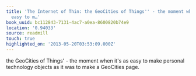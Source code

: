 ```yaml
---
title: 'The Internet of Thin: the GeoCities of Things'' - the moment when it''s as
  easy to m…'
book_uuid: bc112843-7131-4ac7-a0ea-8600820b74e9
location: '0.94033'
source: readmill
touch: true
highlighted_on: '2013-05-20T03:53:09.000Z'
---
```


the GeoCities of Things' - the moment when it's as easy to make personal technology objects as it was to make a GeoCities page.